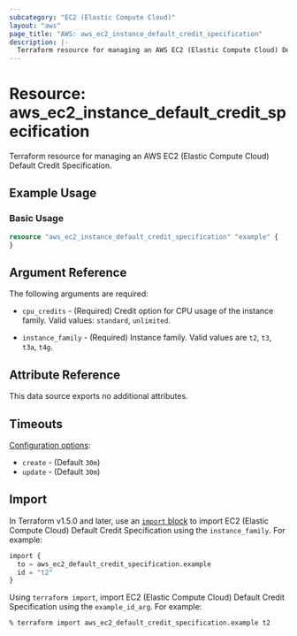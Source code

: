 ```yaml
---
subcategory: "EC2 (Elastic Compute Cloud)"
layout: "aws"
page_title: "AWS: aws_ec2_instance_default_credit_specification"
description: |-
  Terraform resource for managing an AWS EC2 (Elastic Compute Cloud) Default Credit Specification.
---
```

# Resource: aws_ec2_instance_default_credit_specification

Terraform resource for managing an AWS EC2 (Elastic Compute Cloud) Default Credit Specification.

## Example Usage

### Basic Usage

```terraform
resource "aws_ec2_instance_default_credit_specification" "example" {
}
```

## Argument Reference

The following arguments are required:

* `cpu_credits` - (Required) Credit option for CPU usage of the instance family. Valid values: `standard`, `unlimited`.

* `instance_family` - (Required) Instance family. Valid values are `t2`, `t3`, `t3a`, `t4g`.

## Attribute Reference

This data source exports no additional attributes.

## Timeouts

[Configuration options](https://developer.hashicorp.com/terraform/language/resources/syntax#operation-timeouts):

* `create` - (Default `30m`)
* `update` - (Default `30m`)

## Import

In Terraform v1.5.0 and later, use an [`import` block](https://developer.hashicorp.com/terraform/language/import) to import EC2 (Elastic Compute Cloud) Default Credit Specification using the `instance_family`. For example:

```terraform
import {
  to = aws_ec2_default_credit_specification.example
  id = "t2"
}
```

Using `terraform import`, import EC2 (Elastic Compute Cloud) Default Credit Specification using the `example_id_arg`. For example:

```console
% terraform import aws_ec2_default_credit_specification.example t2
